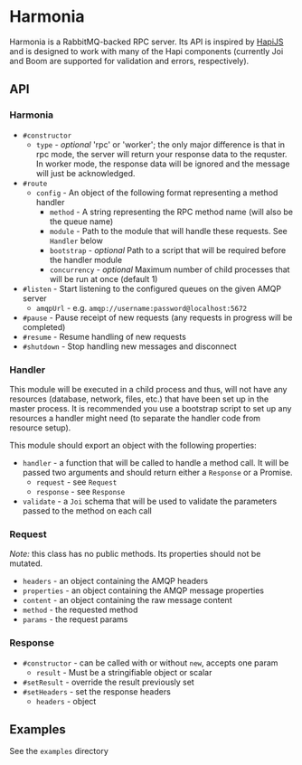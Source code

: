 # Harmonia

Harmonia is a RabbitMQ-backed RPC server. Its API is inspired by [HapiJS](http://hapijs.org)
and is designed to work with many of the Hapi components (currently Joi and Boom are supported
for validation and errors, respectively).

## API

### Harmonia

  - `#constructor`
    - `type` - *optional* 'rpc' or 'worker'; the only major difference is that in rpc mode,
    the server will return your response data to the requster. In worker mode, the response
    data will be ignored and the message will just be acknowledged.
  - `#route`
    - `config` - An object of the following format representing a method handler
      - `method` - A string representing the RPC method name (will also be the queue name)
      - `module` - Path to the module that will handle these requests. See `Handler` below
      - `bootstrap` - *optional* Path to a script that will be required before the handler module
      - `concurrency` - *optional* Maximum number of child processes that will be run at once (default 1)
  - `#listen` - Start listening to the configured queues on the given AMQP server
    - `amqpUrl` - e.g. `amqp://username:password@localhost:5672`
  - `#pause` - Pause receipt of new requests (any requests in progress will be completed)
  - `#resume` - Resume handling of new requests
  - `#shutdown` - Stop handling new messages and disconnect

### Handler
This module will be executed in a child process and thus, will not have any resources (database, network, files, etc.)
that have been set up in the master process. It is recommended you use a bootstrap script to set up any resources a
handler might need (to separate the handler code from resource setup).

This module should export an object with the following properties:
  - `handler` - a function that will be called to handle a method call. It will be passed two arguments and should return either a `Response` or a Promise.
    - `request` - see `Request`
    - `response` - see `Response`
  - `validate` - a `Joi` schema that will be used to validate the parameters passed to the method on each call

### Request
*Note:* this class has no public methods. Its properties should not be mutated.

  - `headers` - an object containing the AMQP headers
  - `properties` - an object containing the AMQP message properties
  - `content` - an object containing the raw message content
  - `method` - the requested method
  - `params` - the request params

### Response

  - `#constructor` - can be called with or without `new`, accepts one param
    - `result` - Must be a stringifiable object or scalar
  - `#setResult` - override the result previously set
  - `#setHeaders` - set the response headers
    - `headers` - object

## Examples

See the `examples` directory
